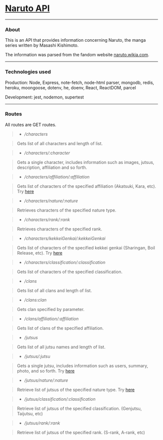 # [Naruto API](https://naruto--api.herokuapp.com/)
---
### About
This is an API that provides information concerning Naruto, the manga series written by Masashi Kishimoto.

The information was parsed from the fandom website [naruto.wikia.com](https://www.naruto.wikia.com). 

---
### Technologies used

Production: Node, Express, note-fetch, node-html parser, mongodb, redis, heroku, moongoose, dotenv, he, doenv, React, ReactDOM, parcel

Development: jest, nodemon, supertest

---
### Routes

All routes are GET routes.

> * */characters*

> Gets list of all characters and length of list.

> * */characters/:character*

> Gets a single character, includes information such as images, jutsus, description, affiliation and so forth.

> * */characters/affiliation/:affiliation*

> Gets list of characters of the specified affiliation (Akatsuki, Kara, etc). Try [here](https://naruto--api.herokuapp.com/characters/affiliation/Akatsuki)

> * */characters/nature/:nature*

> Retrieves characters of the specified nature type.

> * */characters/rank/:rank*

> Retrieves characters of the specified rank.

> * */characters/kekkeiGenkai/:kekkeiGenkai*

> Gets list of characters of the specified kekkei genkai (Sharingan, Boil Release, etc). Try [here](https://naruto--api.herokuapp.com/characters/kekkeigenkai/Sharingan)

> * */characters/classification/:classification*

> Gets list of characters of the specified classification.

> * */clans*

> Gets list of all clans and length of list.

> * */clans:clan*

> Gets clan specified by parameter.

> * */clans/affiliation/:affiliation*

> Gets list of clans of the specified affiliation.

> * */jutsus*

> Gets list of all jutsu names and length of list.

> * */jutsus/:jutsu*

> Gets a single jutsu, includes information such as users, summary, photo, and so forth. Try [here](https://naruto--api.herokuapp.com/jutsus/Rasengan)

> * */jutsus/nature/:nature*

> Retrieve list of jutsus of the specified nature type. Try [here](https://naruto--api.herokuapp.com/jutsus/nature/Water%20Release)

> * */jutsus/classification/:classification*

> Retrieve list of jutsus of the specified classification. (Genjutsu, Taijutsu, etc)

> * */jutsus/rank/:rank*

> Retrieve list of jutsus of the specified rank. (S-rank, A-rank, etc)
